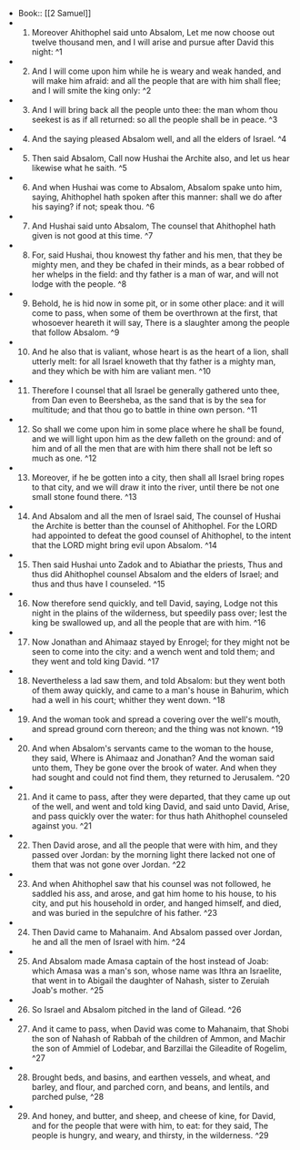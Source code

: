 - Book:: [[2 Samuel]]
- 1. Moreover Ahithophel said unto Absalom, Let me now choose out twelve thousand men, and I will arise and pursue after David this night: ^1
- 2. And I will come upon him while he is weary and weak handed, and will make him afraid: and all the people that are with him shall flee; and I will smite the king only: ^2
- 3. And I will bring back all the people unto thee: the man whom thou seekest is as if all returned: so all the people shall be in peace. ^3
- 4. And the saying pleased Absalom well, and all the elders of Israel. ^4
- 5. Then said Absalom, Call now Hushai the Archite also, and let us hear likewise what he saith. ^5
- 6. And when Hushai was come to Absalom, Absalom spake unto him, saying, Ahithophel hath spoken after this manner: shall we do after his saying? if not; speak thou. ^6
- 7. And Hushai said unto Absalom, The counsel that Ahithophel hath given is not good at this time. ^7
- 8. For, said Hushai, thou knowest thy father and his men, that they be mighty men, and they be chafed in their minds, as a bear robbed of her whelps in the field: and thy father is a man of war, and will not lodge with the people. ^8
- 9. Behold, he is hid now in some pit, or in some other place: and it will come to pass, when some of them be overthrown at the first, that whosoever heareth it will say, There is a slaughter among the people that follow Absalom. ^9
- 10. And he also that is valiant, whose heart is as the heart of a lion, shall utterly melt: for all Israel knoweth that thy father is a mighty man, and they which be with him are valiant men. ^10
- 11. Therefore I counsel that all Israel be generally gathered unto thee, from Dan even to Beersheba, as the sand that is by the sea for multitude; and that thou go to battle in thine own person. ^11
- 12. So shall we come upon him in some place where he shall be found, and we will light upon him as the dew falleth on the ground: and of him and of all the men that are with him there shall not be left so much as one. ^12
- 13. Moreover, if he be gotten into a city, then shall all Israel bring ropes to that city, and we will draw it into the river, until there be not one small stone found there. ^13
- 14. And Absalom and all the men of Israel said, The counsel of Hushai the Archite is better than the counsel of Ahithophel. For the LORD had appointed to defeat the good counsel of Ahithophel, to the intent that the LORD might bring evil upon Absalom. ^14
- 15. Then said Hushai unto Zadok and to Abiathar the priests, Thus and thus did Ahithophel counsel Absalom and the elders of Israel; and thus and thus have I counseled. ^15
- 16. Now therefore send quickly, and tell David, saying, Lodge not this night in the plains of the wilderness, but speedily pass over; lest the king be swallowed up, and all the people that are with him. ^16
- 17. Now Jonathan and Ahimaaz stayed by Enrogel; for they might not be seen to come into the city: and a wench went and told them; and they went and told king David. ^17
- 18. Nevertheless a lad saw them, and told Absalom: but they went both of them away quickly, and came to a man's house in Bahurim, which had a well in his court; whither they went down. ^18
- 19. And the woman took and spread a covering over the well's mouth, and spread ground corn thereon; and the thing was not known. ^19
- 20. And when Absalom's servants came to the woman to the house, they said, Where is Ahimaaz and Jonathan? And the woman said unto them, They be gone over the brook of water. And when they had sought and could not find them, they returned to Jerusalem. ^20
- 21. And it came to pass, after they were departed, that they came up out of the well, and went and told king David, and said unto David, Arise, and pass quickly over the water: for thus hath Ahithophel counseled against you. ^21
- 22. Then David arose, and all the people that were with him, and they passed over Jordan: by the morning light there lacked not one of them that was not gone over Jordan. ^22
- 23. And when Ahithophel saw that his counsel was not followed, he saddled his ass, and arose, and gat him home to his house, to his city, and put his household in order, and hanged himself, and died, and was buried in the sepulchre of his father. ^23
- 24. Then David came to Mahanaim. And Absalom passed over Jordan, he and all the men of Israel with him. ^24
- 25. And Absalom made Amasa captain of the host instead of Joab: which Amasa was a man's son, whose name was Ithra an Israelite, that went in to Abigail the daughter of Nahash, sister to Zeruiah Joab's mother. ^25
- 26. So Israel and Absalom pitched in the land of Gilead. ^26
- 27. And it came to pass, when David was come to Mahanaim, that Shobi the son of Nahash of Rabbah of the children of Ammon, and Machir the son of Ammiel of Lodebar, and Barzillai the Gileadite of Rogelim, ^27
- 28. Brought beds, and basins, and earthen vessels, and wheat, and barley, and flour, and parched corn, and beans, and lentils, and parched pulse, ^28
- 29. And honey, and butter, and sheep, and cheese of kine, for David, and for the people that were with him, to eat: for they said, The people is hungry, and weary, and thirsty, in the wilderness. ^29
